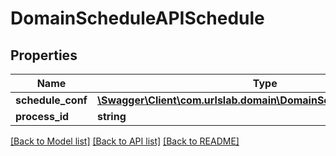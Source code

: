 # DomainScheduleAPISchedule

## Properties
Name | Type | Description | Notes
------------ | ------------- | ------------- | -------------
**schedule_conf** | [**\Swagger\Client\com.urlslab.domain\DomainScheduleScheduleConf**](DomainScheduleScheduleConf.md) |  | 
**process_id** | **string** |  | 

[[Back to Model list]](../../README.md#documentation-for-models) [[Back to API list]](../../README.md#documentation-for-api-endpoints) [[Back to README]](../../README.md)

